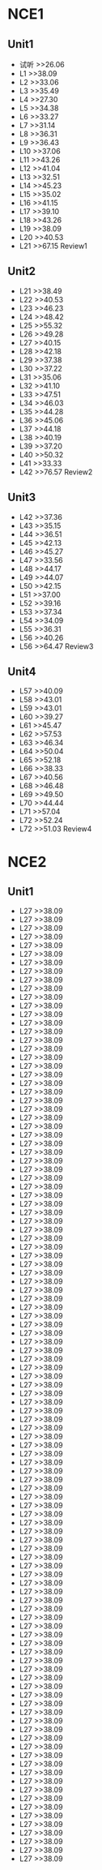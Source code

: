 # NCE1
## Unit1
- 试听    >>26.06
- L1      >>38.09
- L2      >>33.06
- L3      >>35.49
- L4      >>27.30
- L5      >>34.38
- L6      >>33.27
- L7      >>31.14
- L8      >>36.31
- L9      >>36.43
- L10     >>37.06
- L11     >>43.26 
- L12     >>41.04
- L13     >>32.51
- L14     >>45.23
- L15     >>35.02
- L16     >>41.15
- L17     >>39.10
- L18     >>43.26
- L19     >>38.09
- L20     >>40.53
- L21     >>67.15 Review1

## Unit2
- L21     >>38.49
- L22     >>40.53
- L23     >>46.23
- L24     >>48.42
- L25     >>55.32
- L26     >>49.28
- L27     >>40.15
- L28     >>42.18
- L29     >>37.38
- L30     >>37.22
- L31     >>35.06
- L32     >>41.10
- L33     >>47.51
- L34     >>46.03
- L35     >>44.28
- L36     >>45.06
- L37     >>44.18
- L38     >>40.19
- L39     >>37.20
- L40     >>50.32
- L41     >>33.33
- L42     >>76.57 Review2

## Unit3
- L42     >>37.36
- L43     >>35.15
- L44     >>36.51
- L45     >>42.13
- L46     >>45.27
- L47     >>33.56
- L48     >>44.17
- L49     >>44.07
- L50     >>42.15
- L51     >>37.00
- L52     >>39.16
- L53     >>37.34
- L54     >>34.09
- L55     >>36.31
- L56     >>40.26
- L56     >>64.47 Review3

## Unit4
- L57     >>40.09
- L58     >>43.01
- L59     >>43.01
- L60     >>39.27
- L61     >>45.47
- L62     >>57.53
- L63     >>46.34
- L64     >>50.04
- L65     >>52.18
- L66     >>38.33
- L67     >>40.56
- L68     >>46.48
- L69     >>49.50
- L70     >>44.44
- L71     >>57.04
- L72     >>52.24
- L72     >>51.03 Review4

# 
# NCE2
## Unit1
- L27     >>38.09
- L27     >>38.09
- L27     >>38.09
- L27     >>38.09
- L27     >>38.09
- L27     >>38.09
- L27     >>38.09
- L27     >>38.09
- L27     >>38.09
- L27     >>38.09
- L27     >>38.09
- L27     >>38.09
- L27     >>38.09
- L27     >>38.09
- L27     >>38.09
- L27     >>38.09
- L27     >>38.09
- L27     >>38.09
- L27     >>38.09
- L27     >>38.09
- L27     >>38.09
- L27     >>38.09
- L27     >>38.09
- L27     >>38.09
- L27     >>38.09
- L27     >>38.09
- L27     >>38.09
- L27     >>38.09
- L27     >>38.09
- L27     >>38.09
- L27     >>38.09
- L27     >>38.09
- L27     >>38.09
- L27     >>38.09
- L27     >>38.09
- L27     >>38.09
- L27     >>38.09
- L27     >>38.09
- L27     >>38.09
- L27     >>38.09
- L27     >>38.09
- L27     >>38.09
- L27     >>38.09
- L27     >>38.09
- L27     >>38.09
- L27     >>38.09
- L27     >>38.09
- L27     >>38.09
- L27     >>38.09
- L27     >>38.09
- L27     >>38.09
- L27     >>38.09
- L27     >>38.09
- L27     >>38.09
- L27     >>38.09
- L27     >>38.09
- L27     >>38.09
- L27     >>38.09
- L27     >>38.09
- L27     >>38.09
- L27     >>38.09
- L27     >>38.09
- L27     >>38.09
- L27     >>38.09
- L27     >>38.09
- L27     >>38.09
- L27     >>38.09
- L27     >>38.09
- L27     >>38.09
- L27     >>38.09
- L27     >>38.09
- L27     >>38.09
- L27     >>38.09
- L27     >>38.09
- L27     >>38.09
- L27     >>38.09
- L27     >>38.09
- L27     >>38.09
- L27     >>38.09
- L27     >>38.09
- L27     >>38.09
- L27     >>38.09
- L27     >>38.09
- L27     >>38.09
- L27     >>38.09
- L27     >>38.09
- L27     >>38.09
- L27     >>38.09
- L27     >>38.09
- L27     >>38.09
- L27     >>38.09
- L27     >>38.09
- L27     >>38.09
- L27     >>38.09
- L27     >>38.09
- L27     >>38.09
- L27     >>38.09
- L27     >>38.09
- L27     >>38.09
- L27     >>38.09
- L27     >>38.09
- L27     >>38.09
- L27     >>38.09
- L27     >>38.09
- L27     >>38.09
- L27     >>38.09
- L27     >>38.09
- L27     >>38.09
- L27     >>38.09
- L27     >>38.09
- L27     >>38.09

